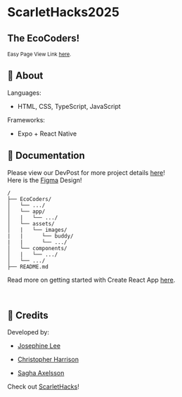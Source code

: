 # ScarletHacks2025
## The EcoCoders!
<sup> Easy Page View Link <a href="/" target="_blank">here</a>.

## 🚀 About



Languages: 
- HTML, CSS, TypeScript, JavaScript <br>

Frameworks: 
- Expo + React Native


## 📜 Documentation
Please view our DevPost for more project details [here](https://devpost.com/software/ecopet-41f6ms)! <br>
Here is the [Figma](https://www.figma.com/design/A4zJTRaAtsq5UDA8iMZ38z/ScarletHacks2025?node-id=9-54&t=bJDsrLboMgCFyKLv-1) Design!
```
/
├── EcoCoders/
│   └── .../
│   └── app/
│   |   └── .../
│   └── assets/
│   |   └── images/
|   |      └── buddy/
|   |      └── .../
│   └── components/
│   |   └── .../
│   └── .../
├── README.md
```
Read more on getting started with Create React App [here](./EcoCoders/README.md). <br>

<br>

## 🔔 Credits
Developed by: 

- [Josephine Lee](https://github.com/abyssaldragonz) 

- [Christopher Harrison](https://github.com/toppiTheThinker/) 

- [Sagha Axelsson](https://www.linkedin.com/in/sagha-axelsson/) 

Check out [ScarletHacks](https://www.scarlethacks.com/)!
<br> <br> <br>
